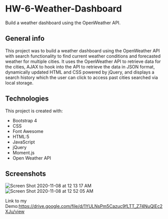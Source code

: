 # HW-6-Weather-Dashboard
Build a weather dashboard using the OpenWeather API.


## General info
This project was to build a weather dashboard using the OpenWeather API with search functionality to find current weather conditions and forecasted weather for multiple cities. It uses the OpenWeather API to retrieve data for the cities, AJAX to hook into the API to retrieve the data in JSON format, dynamically updated HTML and CSS powered by jQuery, and displays a search history which the user can click to access past cities searched via local storage. 

## Technologies
This project is created with: 
* Bootstrap 4
* CSS
* Font Awesome
* HTML:5
* JavaScript
* jQuery
* Moment.js
* Open Weather API

## Screenshots
![Screen Shot 2020-11-08 at 12 13 17 AM](https://user-images.githubusercontent.com/69609097/98461273-b8bdfa80-215f-11eb-9af9-515c8821c159.png)
![Screen Shot 2020-11-08 at 12 52 05 AM](https://user-images.githubusercontent.com/69609097/98461275-bcea1800-215f-11eb-8336-0685477757cb.png)

Link to my Demo:https://drive.google.com/file/d/1YULNsPm5Cazuc9fLTT_Z74NuQIEc2XJu/view
